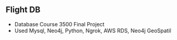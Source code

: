 ## Flight DB
* Database Course 3500 Final Project
* Used Mysql, Neo4j, Python, Ngrok, AWS RDS, Neo4j GeoSpatil